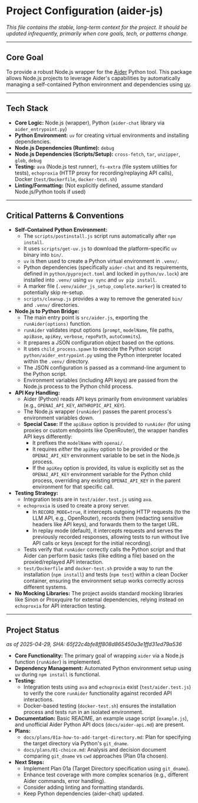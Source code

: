 # Project Configuration (aider-js)

*This file contains the stable, long-term context for the project.*
*It should be updated infrequently, primarily when core goals, tech, or patterns change.*

---

## Core Goal

To provide a robust Node.js wrapper for the [Aider](https://github.com/Aider-AI/aider) Python tool. This package allows Node.js projects to leverage Aider's capabilities by automatically managing a self-contained Python environment and dependencies using [uv](https://github.com/astral-sh/uv).

---

## Tech Stack

*   **Core Logic:** Node.js (wrapper), Python (`aider-chat` library via `aider_entrypoint.py`)
*   **Python Environment:** `uv` for creating virtual environments and installing dependencies.
*   **Node.js Dependencies (Runtime):** `debug`
*   **Node.js Dependencies (Scripts/Setup):** `cross-fetch`, `tar`, `unzipper`, `glob`, `debug`
*   **Testing:** `ava` (Node.js test runner), `fs-extra` (file system utilities for tests), `echoproxia` (HTTP proxy for recording/replaying API calls), Docker (`test/Dockerfile`, `docker-test.sh`)
*   **Linting/Formatting:** (Not explicitly defined, assume standard Node.js/Python tools if used)

---

## Critical Patterns & Conventions

*   **Self-Contained Python Environment:**
    *   The `scripts/postinstall.js` script runs automatically after `npm install`.
    *   It uses `scripts/get-uv.js` to download the platform-specific `uv` binary into `bin/`.
    *   `uv` is then used to create a Python virtual environment in `.venv/`.
    *   Python dependencies (specifically `aider-chat` and its requirements, defined in `python/pyproject.toml` and locked in `python/uv.lock`) are installed into `.venv/` using `uv sync` and `uv pip install`.
    *   A marker file (`.venv/aider_js_setup_complete.marker`) is created to potentially skip re-setup.
    *   `scripts/cleanup.js` provides a way to remove the generated `bin/` and `.venv/` directories.
*   **Node.js to Python Bridge:**
    *   The main entry point is `src/aider.js`, exporting the `runAider(options)` function.
    *   `runAider` validates input options (`prompt`, `modelName`, file paths, `apiBase`, `apiKey`, `verbose`, `repoPath`, `autoCommits`).
    *   It prepares a JSON configuration object based on the options.
    *   It uses `child_process.spawn` to execute the Python script `python/aider_entrypoint.py` using the Python interpreter located within the `.venv/` directory.
    *   The JSON configuration is passed as a command-line argument to the Python script.
    *   Environment variables (including API keys) are passed from the Node.js process to the Python child process.
*   **API Key Handling:**
    *   Aider (Python) reads API keys primarily from environment variables (e.g., `OPENAI_API_KEY`, `ANTHROPIC_API_KEY`).
    *   The Node.js wrapper (`runAider`) passes the parent process's environment variables down.
    *   **Special Case:** If the `apiBase` option is provided to `runAider` (for using proxies or custom endpoints like OpenRouter), the wrapper handles API keys differently:
        *   It prefixes the `modelName` with `openai/`.
        *   It requires *either* the `apiKey` option to be provided *or* the `OPENAI_API_KEY` environment variable to be set in the Node.js process.
        *   If the `apiKey` option is provided, its value is explicitly set as the `OPENAI_API_KEY` environment variable for the Python child process, overriding any existing `OPENAI_API_KEY` in the parent environment for that specific call.
*   **Testing Strategy:**
    *   Integration tests are in `test/aider.test.js` using `ava`.
    *   `echoproxia` is used to create a proxy server.
        *   In `RECORD_MODE=true`, it intercepts outgoing HTTP requests (to the LLM API, e.g., OpenRouter), records them (redacting sensitive headers like API keys), and forwards them to the target URL.
        *   In replay mode (default), it intercepts requests and serves the previously recorded responses, allowing tests to run without live API calls or keys (except for the initial recording).
    *   Tests verify that `runAider` correctly calls the Python script and that Aider can perform basic tasks (like editing a file) based on the proxied/replayed API interaction.
    *   `test/Dockerfile` and `docker-test.sh` provide a way to run the installation (`npm install`) and tests (`npm test`) within a clean Docker container, ensuring the environment setup works correctly across different systems.
*   **No Mocking Libraries:** The project avoids standard mocking libraries like Sinon or Proxyquire for external dependencies, relying instead on `echoproxia` for API interaction testing.

---

## Project Status

*as of 2025-04-29, SHA: 65f22c4bfe8ff808d865450a3e1ffd31ed79a536*

*   **Core Functionality:** The primary goal of wrapping `aider` via a Node.js function (`runAider`) is implemented.
*   **Dependency Management:** Automated Python environment setup using `uv` during `npm install` is functional.
*   **Testing:**
    *   Integration tests using `ava` and `echoproxia` exist (`test/aider.test.js`) to verify the core `runAider` functionality against recorded API interactions.
    *   Docker-based testing (`docker-test.sh`) ensures the installation process and tests run in an isolated environment.
*   **Documentation:** Basic README, an example usage script (`example.js`), and unofficial Aider Python API docs (`docs/aider-api.md`) are present.
*   **Plans:**
    *   `docs/plans/01a-how-to-add-target-directory.md`: Plan for specifying the target directory via Python's `git_dname`.
    *   `docs/plans/01-choice.md`: Analysis and decision document comparing `git_dname` vs `cwd` approaches (Plan 01a chosen).
*   **Next Steps:**
    *   Implement Plan 01a (Target Directory specification using `git_dname`).
    *   Enhance test coverage with more complex scenarios (e.g., different Aider commands, error handling).
    *   Consider adding linting and formatting standards.
    *   Keep Python dependencies (aider-chat) updated. 